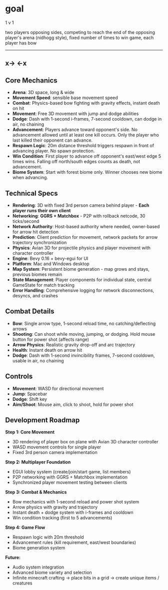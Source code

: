 # goal

1 v 1

two players opposing sides, competing to reach the end of the opposing player's arena (nidhogg style), fixed number of times to win game, each player has bow

-------------
x->       <-x
-------------

## Core Mechanics
- **Arena**: 3D space, long & wide
- **Movement Speed**: sensible base movement speed
- **Combat**: Physics-based bow fighting with gravity effects, instant death on hit
- **Movement**: Free 3D movement with jump and dodge abilities
- **Dodge**: Dash with 1-second i-frames, 7-second cooldown, can dodge in air, no chaining
- **Advancement**: Players advance toward opponent's side. No advancement allowed until at least one kill occurs. Only the player who last killed their opponent can advance.
- **Respawn Logic**: 20m distance threshold triggers respawn in front of advancing player. No spawn protection.
- **Win Condition**: First player to advance off opponent's east/west edge 5 times wins. Falling off north/south edges counts as death, not advancement.
- **Biome System**: Start with forest biome only. Winner chooses new biome when advancing.

## Technical Specs
- **Rendering**: 3D with fixed 3rd person camera behind player - **Each player runs their own client**
- **Networking**: **GGRS + Matchbox** - P2P with rollback netcode, 30 ticks/second
- **Network Authority**: Host-based authority where needed, owner-based for arrow hit detection
- **Prediction**: Client prediction for movement, network packets for arrow trajectory synchronization
- **Physics**: Avian 3D for projectile physics and player movement with character controller
- **Engine**: Bevy 0.16 + bevy-egui for UI
- **Platform**: Mac and Windows desktop
- **Map System**: Persistent biome generation - map grows and stays, previous biomes remain
- **State Management**: Player components for individual state, central GameState for match tracking
- **Error Handling**: Comprehensive logging for network disconnections, desyncs, and crashes

## Combat Details
- **Bow**: Single arrow type, 1-second reload time, no catching/deflecting arrows
- **Shooting**: Can shoot while moving, jumping, or dodging. Hold mouse button for power shot (affects range)
- **Arrow Physics**: Realistic gravity drop-off and arc trajectory
- **Health**: Instant death on arrow hit
- **Dodge**: Dash with 1-second invincibility frames, 7-second cooldown, usable in air, no chaining

## Controls
- **Movement**: WASD for directional movement
- **Jump**: Spacebar
- **Dodge**: Shift key
- **Aim/Shoot**: Mouse aim, click to shoot, hold for power shot

## Development Roadmap
**Step 1: Core Movement**
- 3D rendering of player box on plane with Avian 3D character controller
- WASD movement controls for single player
- Fixed 3rd person camera implementation

**Step 2: Multiplayer Foundation**
- EGUI lobby system (create/join/start game, list members)
- P2P networking with GGRS + Matchbox implementation
- Synchronized player movement testing between clients

**Step 3: Combat & Mechanics**  
- Bow mechanics with 1-second reload and power shot system
- Arrow physics with gravity and trajectory
- Instant death + dodge system with i-frames and cooldown
- Win condition tracking (first to 5 advancements)

**Step 4: Game Flow**
- Respawn logic with 20m threshold
- Advancement rules (kill requirement, east/west boundaries) 
- Biome generation system

**Future:**
- Audio system integration
- Advanced biome variety and selection
- Infinite minecraft crafting -> place bits in a grid -> create unique items / creatures

